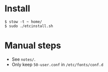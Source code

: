 # Install

    $ stow -t ~ home/
    $ sudo ./etcinstall.sh

# Manual steps
- See `notes/`.
- Only keep `50-user.conf` in `/etc/fonts/conf.d`
